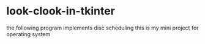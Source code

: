 # look-clook-in-tkinter
the following program implements disc scheduling
this is my mini project for operating system
